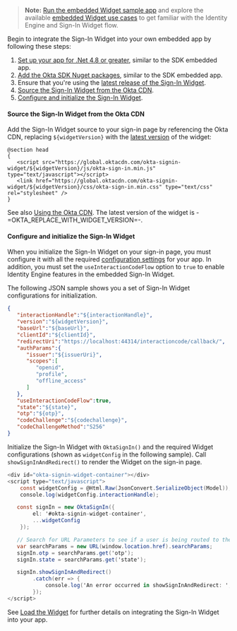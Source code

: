 > **Note:** [Run the embedded Widget sample app](/docs/guides/oie-embedded-common-run-samples/aspnet/main/#run-the-embedded-widget-sample-app) and explore the available [embedded Widget use cases](/docs/guides/oie-embedded-widget-use-case-basic-sign-in/aspnet/main/) to get familiar with the Identity Engine and Sign-In Widget flow.

Begin to integrate the Sign-In Widget into your own embedded app by following these steps:

1. [Set up your app for .Net 4.8 or greater](#_1-set-up-your-app-for-net-4-8-or-greater), similar to the SDK embedded app.
1. [Add the Okta SDK Nuget packages](#_2-add-the-okta-sdk-nuget-packages), similar to the SDK embedded app.
1. Ensure that you're using the [latest release of the Sign-In Widget](https://github.com/okta/okta-signin-widget/releases/).
1. [Source the Sign-In Widget from the Okta CDN](#source-the-sign-in-widget-from-the-okta-cdn).
1. [Configure and initialize the Sign-In Widget](#configure-and-initialize-the-sign-in-widget).

#### Source the Sign-In Widget from the Okta CDN

Add the Sign-In Widget source to your sign-in page by referencing the Okta CDN, replacing `${widgetVersion}` with the [latest version](https://github.com/okta/okta-signin-widget/releases/) of the widget:

```razor
@section head
{
   <script src="https://global.oktacdn.com/okta-signin-widget/${widgetVersion}/js/okta-sign-in.min.js" type="text/javascript"></script>
   <link href="https://global.oktacdn.com/okta-signin-widget/${widgetVersion}/css/okta-sign-in.min.css" type="text/css" rel="stylesheet" />
}
```

See also [Using the Okta CDN](https://github.com/okta/okta-signin-widget#using-the-okta-cdn). The latest version of the widget is -=OKTA_REPLACE_WITH_WIDGET_VERSION=-.

#### Configure and initialize the Sign-In Widget

When you initialize the Sign-In Widget on your sign-in page, you must configure it with all the required [configuration settings](#configuration-settings) for your app. In addition, you must set the `useInteractionCodeFlow` option to `true` to enable Identity Engine features in the embedded Sign-In Widget.

The following JSON sample shows you a set of Sign-In Widget configurations for initialization.

```json
{
   "interactionHandle":"${interactionHandle}",
   "version":"${widgetVersion}",
   "baseUrl":"${baseUrl}",
   "clientId":"${clientId}",
   "redirectUri":"https://localhost:44314/interactioncode/callback/",
   "authParams":{
      "issuer":"${issuerUri}",
      "scopes":[
         "openid",
         "profile",
         "offline_access"
      ]
   },
   "useInteractionCodeFlow":true,
   "state":"${state}",
   "otp":"${otp}",
   "codeChallenge":"${codechallenge}",
   "codeChallengeMethod":"S256"
}
```

Initialize the Sign-In Widget with `OktaSignIn()` and the required Widget configurations (shown as `widgetConfig` in the following sample). Call `showSignInAndRedirect()` to render the Widget on the sign-in page.

```csharp
<div id="okta-signin-widget-container"></div>
<script type="text/javascript">
    const widgetConfig = @Html.Raw(JsonConvert.SerializeObject(Model));
    console.log(widgetConfig.interactionHandle);

   const signIn = new OktaSignIn({
        el: '#okta-signin-widget-container',
        ...widgetConfig
    });

   // Search for URL Parameters to see if a user is being routed to the application to recover password
   var searchParams = new URL(window.location.href).searchParams;
   signIn.otp = searchParams.get('otp');
   signIn.state = searchParams.get('state');

   signIn.showSignInAndRedirect()
        .catch(err => {
            console.log('An error occurred in showSignInAndRedirect: ', err);
        });
</script>
```

See [Load the Widget](/docs/guides/oie-embedded-widget-use-case-load/aspnet/main) for further details on integrating the Sign-In Widget into your app.
